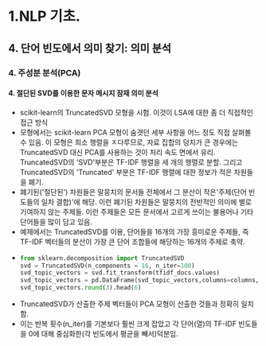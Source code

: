 # 1.NLP 기초.
## 4. 단어 빈도에서 의미 찾기: 의미 분석
### 4. 주성분 분석(PCA)
#### 4. 절단된 SVD를 이용한 문자 메시지 잠재 의미 분석
- scikit-learn의 TruncatedSVD 모형을 시험. 이것이 LSA에 대한 좀 더 직접적인 접근 방식
- 모형에서는 scikit-learn PCA 모형이 숨겻던 세부 사항을 어느 정도 직접 살펴볼 수 있음. 이 모형은 희소 행렬을 ㅈ다루므로, 자료 집합의 덩치가 큰 경우에는 TruncatedSVD 대신 PCA를 사용하는 것이 처리 속도 면에서 유리. TruncatedSVD의 'SVD'부분은 TF-IDF 행렬을 세 개의 행렬로 분할. 그리고 TruncatedSVD의 'Truncated' 부분은 TF-IDF 행렬에 대한 정보가 적은 차원들을 폐기.
- 폐기된('절단된') 차원들은 말뭉치의 문서들 전체에서 그 분산이 작은'주제(단어 빈도들의 일차 결합)'에 해당. 이런 폐기된 차원들은 말뭉치의 전반적인 의미에 별로 기여하지 않는 주제들. 이런 주제들은 모든 문서에서 고르게 쓰이는 불용어나 기타 단어들을 많이 담고 있음.
- 예제에서는 TruncatedSVD를 이용, 단어들을 16개의 가장 흥미로운 주제들, 즉 TF-IDF 벡터들의 분산이 가장 큰 단어 조합들에 해당하는 16개의 주제로 축약.
- ```python
  from sklearn.decomposition import TruncatedSVD
  svd = TruncatedSVD(n_components = 16, n_iter=100)
  svd_topic_vectors = svd.fit_transform(tfidf_docs.values)
  svd_topic_vectors = pd.DataFrame(svd_topic_vectors,columns=columns,index=index)
  svd_topic_vectors.round(3).head(6)
  ```
- TruncatedSVD가 산출한 주제 벡터들이 PCA 모형이 산출한 것들과 정확히 일치함.
- 이는 반복 횟수(n_iter)를 기본보다 훨씬 크게 잡았고 각 단어(열)의 TF-IDF 빈도들을 0에 대해 중심화한(각 빈도에서 평균을 빼서)덕분임.